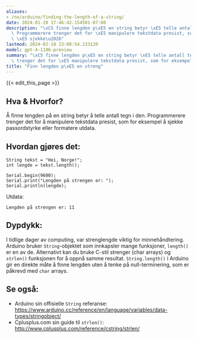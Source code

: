 ```yaml
---
aliases:
- /no/arduino/finding-the-length-of-a-string/
date: 2024-01-20 17:46:42.154501-07:00
description: "\xC5 finne lengden p\xE5 en string betyr \xE5 telle antall tegn i den.\
  \ Programmerere trenger det for \xE5 manipulere tekstdata presist, som for eksempel\
  \ \xE5 sjekke\u2026"
lastmod: 2024-02-18 23:08:54.133120
model: gpt-4-1106-preview
summary: "\xC5 finne lengden p\xE5 en string betyr \xE5 telle antall tegn i den. Programmerere\
  \ trenger det for \xE5 manipulere tekstdata presist, som for eksempel \xE5 sjekke\u2026"
title: "Finn lengden p\xE5 en streng"
---
```


{{< edit_this_page >}}

## Hva & Hvorfor?
Å finne lengden på en string betyr å telle antall tegn i den. Programmerere trenger det for å manipulere tekstdata presist, som for eksempel å sjekke passordstyrke eller formatere utdata.

## Hvordan gjøres det:
```Arduino
String tekst = "Hei, Norge!";
int lengde = tekst.length();

Serial.begin(9600);
Serial.print("Lengden på strengen er: ");
Serial.println(lengde);
```
Utdata:
```
Lengden på strengen er: 11
```

## Dypdykk:
I tidlige dager av computing, var strenglengde viktig for minnehåndtering. Arduino bruker `String`-objektet som innkapsler mange funksjoner, `length()` er en av de. Alternativt kan du bruke C-stil strenger (char arrays) og `strlen()` funksjonen for å oppnå samme resultat. `String.length()` i Arduino gir en direkte måte å finne lengden uten å tenke på null-terminering, som er påkrevd med `char` arrays.

## Se også:
- Arduino sin offisielle `String` referanse: https://www.arduino.cc/reference/en/language/variables/data-types/stringobject/
- Cplusplus.com sin guide til `strlen()`: http://www.cplusplus.com/reference/cstring/strlen/
